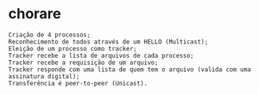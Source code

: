 chorare
=======

    Criação de 4 processos;
    Reconhecimento de todos através de um HELLO (Multicast);
    Eleição de um processo como tracker;
    Tracker recebe a lista de arquivos de cada processo;
    Tracker recebe a requisição de um arquivo;
    Tracker responde com uma lista de quem tem o arquivo (valida com uma assinatura digital);
    Transferência é peer-to-peer (Unicast).
